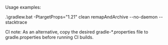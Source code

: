Usage examples:

.\gradlew.bat -PtargetProps="1.21" clean remapAndArchive --no-daemon --stacktrace

CI note: As an alternative, copy the desired gradle-*.properties file to gradle.properties before running CI builds.